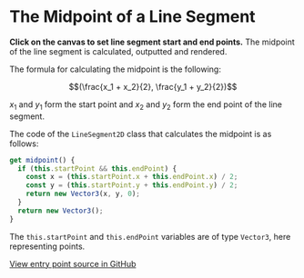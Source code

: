 # The Midpoint of a Line Segment

**Click on the canvas to set line segment start and end points.**
The midpoint of the line segment is calculated, outputted and
rendered.

The formula for calculating the midpoint is the following:

$$(\frac{x_1 + x_2}{2}, \frac{y_1 + y_2}{2})$$

$x_1$ and $y_1$ form the start point and $x_2$ and $y_2$ form
the end point of the line segment.

The code of the `LineSegment2D` class that calculates the midpoint
is as follows:

```typescript
get midpoint() {
  if (this.startPoint && this.endPoint) {
    const x = (this.startPoint.x + this.endPoint.x) / 2;
    const y = (this.startPoint.y + this.endPoint.y) / 2;
    return new Vector3(x, y, 0);
  }
  return new Vector3();
}
```

The `this.startPoint` and `this.endPoint` variables are of type `Vector3`,
here representing points.

[View entry point source in GitHub](https://github.com/mkkekkonen/TS-Math/blob/master/math/src/entryPoints/1_1_2_segmentmidpoint.ts)
